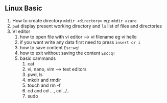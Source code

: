 ## Linux Basic
   1. How to create directory ```mkdir <directory>``` eg: ```mkdir azure``` 
   2. ```pwd``` display present working directory and ```ls``` list of files and directories 
   3. VI editor
      1. how to open file with vi editor --> vi filename   eg vi hello
      2. if you want write any data first need to press ```insert or i``` 
      3. how to save content ```Esc:wq!```
      4. how to exit without saving the content ```Esc:q!```
      5. basic cammands 
           1. cat 
           2. vi, nano, vim --> text editors 
           3. pwd, ls 
           4. mkdir and rmdir
           5. touch and rm -f 
           6. cd and cd .. , cd ../..
           7. sudo  
           